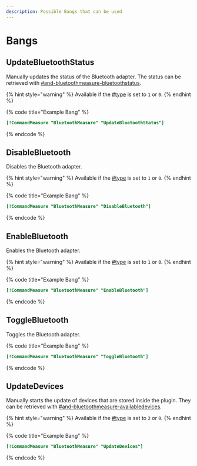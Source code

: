 ```yaml
---
description: Possible Bangs that can be used
---
```


# Bangs

## UpdateBluetoothStatus

Manually updates the status of the Bluetooth adapter. The status can be retrieved with [#and-bluetoothmeasure-bluetoothstatus](section-variables.md#and-bluetoothmeasure-bluetoothstatus "mention").

{% hint style="warning" %}
Available if the [#type](options.md#type "mention") is set to `1` or `0`.
{% endhint %}

{% code title="Example Bang" %}
```ini
[!CommandMeasure "BluetoothMeasure" "UpdateBluetoothStatus"]
```
{% endcode %}

## DisableBluetooth

Disables the Bluetooth adapter.

{% hint style="warning" %}
Available if the [#type](options.md#type "mention") is set to `1` or `0`.
{% endhint %}

{% code title="Example Bang" %}
```ini
[!CommandMeasure "BluetoothMeasure" "DisableBluetooth"]
```
{% endcode %}

## EnableBluetooth

Enables the Bluetooth adapter.

{% hint style="warning" %}
Available if the [#type](options.md#type "mention") is set to `1` or `0`.
{% endhint %}

{% code title="Example Bang" %}
```ini
[!CommandMeasure "BluetoothMeasure" "EnableBluetooth"]
```
{% endcode %}

## ToggleBluetooth

Toggles the Bluetooth adapter.

{% code title="Example Bang" %}
```ini
[!CommandMeasure "BluetoothMeasure" "ToggleBluetooth"]
```
{% endcode %}

## UpdateDevices

Manually starts the update of devices that are stored inside the plugin. They can be retrieved with [#and-bluetoothmeasure-availabledevices](section-variables.md#and-bluetoothmeasure-availabledevices "mention").

{% hint style="warning" %}
Available if the [#type](options.md#type "mention") is set to `2` or `0`.
{% endhint %}

{% code title="Example Bang" %}
```ini
[!CommandMeasure "BluetoothMeasure" "UpdateDevices"]
```
{% endcode %}
